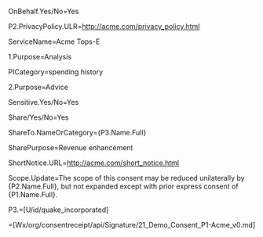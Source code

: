 OnBehalf.Yes/No=Yes

P2.PrivacyPolicy.ULR=http://acme.com/privacy_policy.html

ServiceName=Acme Tops-E

1.Purpose=Analysis

PICategory=spending history

2.Purpose=Advice

Sensitive.Yes/No=Yes

Share/Yes/No=Yes

ShareTo.NameOrCategory={P3.Name.Full}

SharePurpose=Revenue enhancement

ShortNotice.URL=http://acme.com/short_notice.html

Scope.Update=The scope of this consent may be reduced unilaterally by {P2.Name.Full}, but not expanded except with prior express consent of {P1.Name.Full}.

P3.=[U/id/quake_incorporated]
  
=[Wx/org/consentreceipt/api/Signature/21_Demo_Consent_P1-Acme_v0.md]